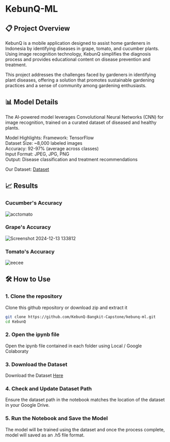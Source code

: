 # KebunQ-ML
## 📋 Project Overview
KebunQ is a mobile application designed to assist home gardeners in Indonesia by identifying diseases in grape, tomato, and cucumber plants. Using image recognition technology, KebunQ simplifies the diagnosis process and provides educational content on disease prevention and treatment.

This project addresses the challenges faced by gardeners in identifying plant diseases, offering a solution that promotes sustainable gardening practices and a sense of community among gardening enthusiasts.

## 📊 Model Details
The AI-powered model leverages Convolutional Neural Networks (CNN) for image recognition, trained on a curated dataset of diseased and healthy plants.

Model Highlights:
Framework: TensorFlow <br>
Dataset Size: ~8,000 labeled images <br>
Accuracy: 92-97% (average across classes) <br>
Input Format: JPEG, JPG, PNG <br>
Output: Disease classification and treatment recommendations <br>

Our Dataset: [Dataset](https://drive.google.com/drive/folders/1ROh6v3-WBDmtzjOfKJ15Is-fIlGPtwYj?usp=sharing)

## 📈 Results

### Cucumber's Accuracy

![acctomato](https://github.com/user-attachments/assets/1793df44-c8e5-467d-83a9-4c4981af3ae2)

### Grape's Accuracy

![Screenshot 2024-12-13 133812](https://github.com/user-attachments/assets/51639d13-baf6-4adc-b80c-276500947437)

### Tomato's Accuracy

![eecee](https://github.com/user-attachments/assets/51abe2d4-9672-4c31-9edd-f6a39b017e8a)

## 🛠️ How to Use

### 1. Clone the repository
Clone this github repository or download zip and extract it
```bash
git clone https://github.com/KebunQ-Bangkit-Capstone/kebunq-ml.git
cd KebunQ
```

### 2. Open the ipynb file
Open the ipynb file contained in each folder using Local / Google Colaboraty

### 3. Download the Dataset
Download the Dataset [Here](https://drive.google.com/drive/folders/1ROh6v3-WBDmtzjOfKJ15Is-fIlGPtwYj?usp=sharing)

### 4. Check and Update Dataset Path
Ensure the dataset path in the notebook matches the location of the dataset in your Google Drive.

### 5. Run the Notebook and Save the Model
The model will be trained using the dataset and once the process complete, model will saved as an .h5 file format.
